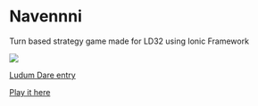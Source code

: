 # Navennni
Turn based strategy game made for LD32 using Ionic Framework

<img src="https://raw.githubusercontent.com/Leffe108/Navennni/master/screenshot1.png"/>

[Ludum Dare entry](http://ludumdare.com/compo/ludum-dare-32/?action=preview&uid=38630)

[Play it here](http://junctioneer.net/navennni/)
